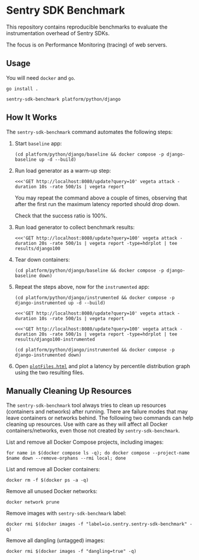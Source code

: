 # Sentry SDK Benchmark

This repository contains reproducible benchmarks to evaluate the instrumentation overhead of Sentry SDKs.

The focus is on Performance Monitoring (tracing) of web servers.

## Usage

You will need `docker` and `go`.

```shell
go install .
```

```shell
sentry-sdk-benchmark platform/python/django
```

## How It Works

The `sentry-sdk-benchmark` command automates the following steps:

1. Start `baseline` app:

    ```shell
    (cd platform/python/django/baseline && docker compose -p django-baseline up -d --build)
    ```

2. Run load generator as a warm-up step:

    ```shell
    <<<'GET http://localhost:8080/update?query=10' vegeta attack -duration 10s -rate 500/1s | vegeta report
    ```

    You may repeat the command above a couple of times, observing that after the first run the maximum latency reported should drop down.

    Check that the success ratio is 100%.

3. Run load generator to collect benchmark results:

    ```shell
    <<<'GET http://localhost:8080/update?query=100' vegeta attack -duration 20s -rate 500/1s | vegeta report -type=hdrplot | tee results/django100
    ```

4. Tear down containers:

    ```shell
    (cd platform/python/django/baseline && docker compose -p django-baseline down)
    ```

5. Repeat the steps above, now for the `instrumented` app:

    ```shell
    (cd platform/python/django/instrumented && docker compose -p django-instrumented up -d --build)
    ```

    ```shell
    <<<'GET http://localhost:8080/update?query=10' vegeta attack -duration 10s -rate 500/1s | vegeta report
    ```

    ```shell
    <<<'GET http://localhost:8080/update?query=100' vegeta attack -duration 20s -rate 500/1s | vegeta report -type=hdrplot | tee results/django100-instrumented
    ```

    ```shell
    (cd platform/python/django/instrumented && docker compose -p django-instrumented down)
    ```

6. Open [`plotFiles.html`](tool/plot-hdr-histogram/plotFiles.html) and plot a latency by percentile distribution graph using the two resulting files.

## Manually Cleaning Up Resources

The `sentry-sdk-benchmark` tool always tries to clean up resources (containers and networks) after running. There are failure modes that may leave containers or networks behind. The following two commands can help cleaning up resources. Use with care as they will affect all Docker containers/networks, even those not created by `sentry-sdk-benchmark`.

List and remove all Docker Compose projects, including images:

```shell
for name in $(docker compose ls -q); do docker compose --project-name $name down --remove-orphans --rmi local; done
```

List and remove all Docker containers:

```shell
docker rm -f $(docker ps -a -q)
```

Remove all unused Docker networks:

```shell
docker network prune
```

Remove images with `sentry-sdk-benchmark` label:

```shell
docker rmi $(docker images -f "label=io.sentry.sentry-sdk-benchmark" -q)
```

Remove all dangling (untagged) images:

```shell
docker rmi $(docker images -f "dangling=true" -q)
```
